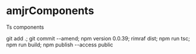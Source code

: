 # amjrComponents
Ts components


git add .; git commit --amend; npm version 0.0.39; rimraf dist; npm run tsc; npm run build; npm publish --access public